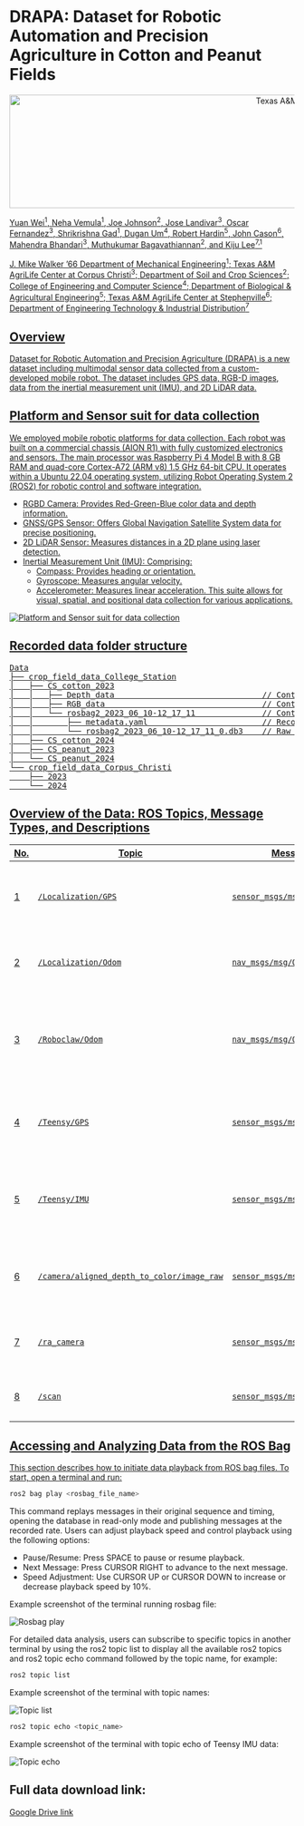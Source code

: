 <h1>DRAPA:  Dataset for Robotic Automation and Precision Agriculture in Cotton and Peanut Fields</h1>

<p align="center">
<a href="https://www.tamu.edu/"><img src="Images/tamu_logo.png" alt="Texas A&M University" height="200px" width="1000px">
  
Yuan Wei<sup>1</sup>, Neha Vemula<sup>1</sup>, Joe Johnson<sup>2</sup>, Jose Landivar<sup>3</sup>, Oscar Fernandez<sup>3</sup>, Shrikrishna
Gad<sup>1</sup>, Dugan Um<sup>4</sup>, Robert Hardin<sup>5</sup>, John Cason<sup>6</sup>, Mahendra Bhandari<sup>3</sup>, Muthukumar
Bagavathiannan<sup>2</sup>, and Kiju Lee<sup>7,1</sup>

<a href="https://engineering.tamu.edu/mechanical/index.html">J. Mike Walker ’66 Department of Mechanical Engineering<sup>1</sup>;
<a href="https://ccag.tamu.edu/">Texas A&M AgriLife Center at Corpus Christi<sup>3</sup>;
<a href="https://soilcrop.tamu.edu/">Department of Soil and Crop Sciences<sup>2</sup>;
<a href="https://www.tamucc.edu/engineering/">College of Engineering and Computer Science<sup>4</sup>;
<a href="https://baen.tamu.edu/">Department of Biological & Agricultural Engineering<sup>5</sup>;
<a href="https://stephenville.tamu.edu/">Texas A&M AgriLife Center at Stephenville<sup>6</sup>;
<a href="https://engineering.tamu.edu/etid/index.html">Department of Engineering Technology & Industrial Distribution<sup>7</sup>

## Overview
Dataset for Robotic Automation and Precision Agriculture (DRAPA) is a new dataset including multimodal sensor data collected from a custom-developed mobile robot. The dataset includes GPS data, RGB-D images, data from the inertial measurement unit (IMU), and 2D LiDAR data.

## Platform and Sensor suit for data collection
We employed mobile robotic platforms for data collection. Each robot was built on a commercial chassis (AION R1) with fully customized electronics and sensors. The main processor was Raspberry Pi 4 Model B with 8 GB RAM and quad-core Cortex-A72 (ARM v8) 1.5 GHz 64-bit CPU. It operates within a Ubuntu 22.04 operating system, utilizing Robot Operating System 2 (ROS2) for robotic control and software integration.

* RGBD Camera: Provides Red-Green-Blue color data and depth information.
* GNSS/GPS Sensor: Offers Global Navigation Satellite System data for precise positioning.
* 2D LiDAR Sensor: Measures distances in a 2D plane using laser detection.
* Inertial Measurement Unit (IMU): Comprising:
  * Compass: Provides heading or orientation.
  * Gyroscope: Measures angular velocity.
  * Accelerometer: Measures linear acceleration.
This suite allows for visual, spatial, and positional data collection for various applications.

<p align="center">
  
![Platform and Sensor suit for data collection](/Images/robot_sensors.png)

## Recorded data folder structure
<pre>
Data
├── crop_field_data_College_Station
│   ├── CS_cotton_2023
│   │   ├── Depth_data                               // Contains depth images in .png
│   │   ├── RGB_data                                 // Contains RGB images in .jpg
│   │   └── rosbag2_2023_06_10-12_17_11              // Contains metadata and rosbag file
│   │       ├── metadata.yaml                        // Records sensor configurations and data acquisition parameters
│   │       └── rosbag2_2023_06_10-12_17_11_0.db3    // Raw data with timestamped messages for multi-sensor analysis
│   ├── CS_cotton_2024
│   ├── CS_peanut_2023
│   └── CS_peanut_2024
└── crop_field_data_Corpus_Christi
    ├── 2023
    └── 2024
</pre>



## Overview of the Data: ROS Topics, Message Types, and Descriptions

| No. | Topic                                      | Message Type                   | Description                                                                                     |
|-----|--------------------------------------------|--------------------------------|-------------------------------------------------------------------------------------------------|
| 1   | `/Localization/GPS`                        | `sensor_msgs/msg/NavSatFix`    | Provides GPS data (latitude, longitude, altitude) for robot positioning.                        |
| 2   | `/Localization/Odom`                       | `nav_msgs/msg/Odometry`        | Delivers odometry data (position, velocity) for navigation.                                     |
| 3   | `/Roboclaw/Odom`                           | `nav_msgs/msg/Odometry`        | Supplies odometry data from the Roboclaw motor controller for movement tracking.                |
| 4   | `/Teensy/GPS`                              | `sensor_msgs/msg/NavSatFix`    | Offers GPS data from the Teensy microcontroller for enhanced localization.                      |
| 5   | `/Teensy/IMU`                              | `sensor_msgs/msg/Imu`          | Contains orientation, angular velocity, and acceleration data from an IMU.                      |
| 6   | `/camera/aligned_depth_to_color/image_raw` | `sensor_msgs/msg/Image`        | Provides raw image data for visual information and obstacle detection.                          |
| 7   | `/ra_camera`                               | `sensor_msgs/msg/CompressedImage` | Contains compressed image data for efficient transmission.                                  |
| 8   | `/scan`                                    | `sensor_msgs/msg/LaserScan`    | Provides range data from laser scanners for mapping.                                            |



## Accessing and Analyzing Data from the ROS Bag

This section describes how to initiate data playback from ROS bag files. To start, open a terminal and run:

```bash
ros2 bag play <rosbag_file_name>
```
This command replays messages in their original sequence and timing, opening the database in read-only mode and publishing messages at the recorded rate. Users can adjust playback speed and control playback using the following options:

* Pause/Resume: Press SPACE to pause or resume playback.
* Next Message: Press CURSOR RIGHT to advance to the next message.
* Speed Adjustment: Use CURSOR UP or CURSOR DOWN to increase or decrease playback speed by 10%.

Example screenshot of the terminal running rosbag file:

<p align="center">
  
![Rosbag play](/Images/GitHub_instr_1.png)


For detailed data analysis, users can subscribe to specific topics in another terminal by using the ros2 topic list to display all the available ros2 topics and ros2 topic echo command followed by the topic name, for example:
```bash
ros2 topic list
```
Example screenshot of the terminal with topic names:

<p align="center">
  
![Topic list](/Images/GitHub_instr_2.png)



```bash
ros2 topic echo <topic_name>
```
Example screenshot of the terminal with topic echo of Teensy IMU data:
<p align="center">
  
![Topic echo](/Images/echo_topic.png)

## Full data download link:
[Google Drive link](https://drive.google.com/drive/folders/1Sg-sVMUoNElCTnxhvHg9FKXeb63CkkSa)


